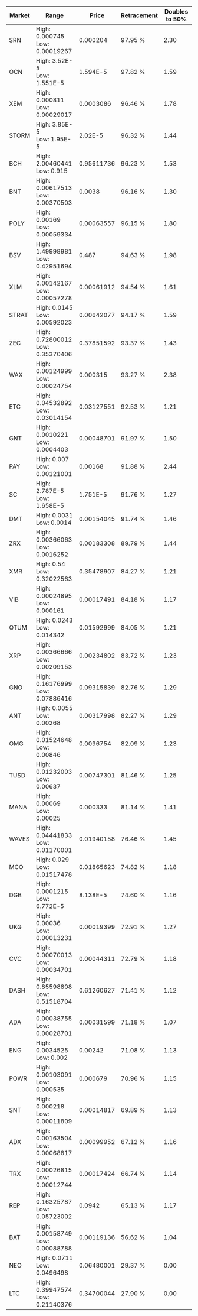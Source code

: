 | Market | Range | Price| Retracement | Doubles to 50% |
| --- | --- | --- | --- | --- |
| SRN | High: 0.000745<br />Low: 0.00019267 | 0.000204 | 97.95 % | 2.30 |
| OCN | High: 3.52E-5<br />Low: 1.551E-5 | 1.594E-5 | 97.82 % | 1.59 |
| XEM | High: 0.000811<br />Low: 0.00029017 | 0.0003086 | 96.46 % | 1.78 |
| STORM | High: 3.85E-5<br />Low: 1.95E-5 | 2.02E-5 | 96.32 % | 1.44 |
| BCH | High: 2.00460441<br />Low: 0.915 | 0.95611736 | 96.23 % | 1.53 |
| BNT | High: 0.00617513<br />Low: 0.00370503 | 0.0038 | 96.16 % | 1.30 |
| POLY | High: 0.00169<br />Low: 0.00059334 | 0.00063557 | 96.15 % | 1.80 |
| BSV | High: 1.49998981<br />Low: 0.42951694 | 0.487 | 94.63 % | 1.98 |
| XLM | High: 0.00142167<br />Low: 0.00057278 | 0.00061912 | 94.54 % | 1.61 |
| STRAT | High: 0.0145<br />Low: 0.00592023 | 0.00642077 | 94.17 % | 1.59 |
| ZEC | High: 0.72800012<br />Low: 0.35370406 | 0.37851592 | 93.37 % | 1.43 |
| WAX | High: 0.00124999<br />Low: 0.00024754 | 0.000315 | 93.27 % | 2.38 |
| ETC | High: 0.04532892<br />Low: 0.03014154 | 0.03127551 | 92.53 % | 1.21 |
| GNT | High: 0.0010221<br />Low: 0.0004403 | 0.00048701 | 91.97 % | 1.50 |
| PAY | High: 0.007<br />Low: 0.00121001 | 0.00168 | 91.88 % | 2.44 |
| SC | High: 2.787E-5<br />Low: 1.658E-5 | 1.751E-5 | 91.76 % | 1.27 |
| DMT | High: 0.0031<br />Low: 0.0014 | 0.00154045 | 91.74 % | 1.46 |
| ZRX | High: 0.00366063<br />Low: 0.0016252 | 0.00183308 | 89.79 % | 1.44 |
| XMR | High: 0.54<br />Low: 0.32022563 | 0.35478907 | 84.27 % | 1.21 |
| VIB | High: 0.00024895<br />Low: 0.000161 | 0.00017491 | 84.18 % | 1.17 |
| QTUM | High: 0.0243<br />Low: 0.014342 | 0.01592999 | 84.05 % | 1.21 |
| XRP | High: 0.00366666<br />Low: 0.00209153 | 0.00234802 | 83.72 % | 1.23 |
| GNO | High: 0.16176999<br />Low: 0.07886416 | 0.09315839 | 82.76 % | 1.29 |
| ANT | High: 0.0055<br />Low: 0.00268 | 0.00317998 | 82.27 % | 1.29 |
| OMG | High: 0.01524648<br />Low: 0.00846 | 0.0096754 | 82.09 % | 1.23 |
| TUSD | High: 0.01232003<br />Low: 0.00637 | 0.00747301 | 81.46 % | 1.25 |
| MANA | High: 0.00069<br />Low: 0.00025 | 0.000333 | 81.14 % | 1.41 |
| WAVES | High: 0.04441833<br />Low: 0.01170001 | 0.01940158 | 76.46 % | 1.45 |
| MCO | High: 0.029<br />Low: 0.01517478 | 0.01865623 | 74.82 % | 1.18 |
| DGB | High: 0.0001215<br />Low: 6.772E-5 | 8.138E-5 | 74.60 % | 1.16 |
| UKG | High: 0.00036<br />Low: 0.00013231 | 0.00019399 | 72.91 % | 1.27 |
| CVC | High: 0.00070013<br />Low: 0.00034701 | 0.00044311 | 72.79 % | 1.18 |
| DASH | High: 0.85598808<br />Low: 0.51518704 | 0.61260627 | 71.41 % | 1.12 |
| ADA | High: 0.00038755<br />Low: 0.00028701 | 0.00031599 | 71.18 % | 1.07 |
| ENG | High: 0.0034525<br />Low: 0.002 | 0.00242 | 71.08 % | 1.13 |
| POWR | High: 0.00103091<br />Low: 0.000535 | 0.000679 | 70.96 % | 1.15 |
| SNT | High: 0.000218<br />Low: 0.00011809 | 0.00014817 | 69.89 % | 1.13 |
| ADX | High: 0.00163504<br />Low: 0.00068817 | 0.00099952 | 67.12 % | 1.16 |
| TRX | High: 0.00026815<br />Low: 0.00012744 | 0.00017424 | 66.74 % | 1.14 |
| REP | High: 0.16325787<br />Low: 0.05723002 | 0.0942 | 65.13 % | 1.17 |
| BAT | High: 0.00158749<br />Low: 0.00088788 | 0.00119136 | 56.62 % | 1.04 |
| NEO | High: 0.0711<br />Low: 0.0496498 | 0.06480001 | 29.37 % | 0.00 |
| LTC | High: 0.39947574<br />Low: 0.21140376 | 0.34700044 | 27.90 % | 0.00 |
